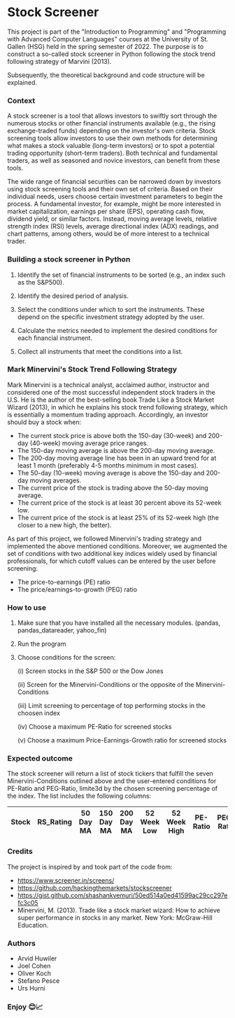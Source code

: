 # Stock Screener

This project is part of the "Introduction to Programming" and "Programming with Advanced Computer Languages" courses at the University of St. Gallen (HSG) held in the spring semester of 2022. The purpose is to construct a so-called stock screener in Python following the stock trend following strategy of Marvini (2013).

Subsequently, the theoretical background and code structure will be explained.

### Context

A stock screener is a tool that allows investors to swiftly sort through the numerous stocks or other financial instruments available (e.g., the rising exchange-traded funds) depending on the investor's own criteria. Stock screening tools allow investors to use their own methods for determining what makes a stock valuable (long-term investors) or to spot a potential trading opportunity (short-term traders). Both technical and fundamental traders, as well as seasoned and novice investors, can benefit from these tools.

The wide range of financial securities can be narrowed down by investors using stock screening tools and their own set of criteria. Based on their individual needs, users choose certain investment parameters to begin the process. A fundamental investor, for example, might be more interested in market capitalization, earnings per share (EPS), operating cash flow, dividend yield, or similar factors. Instead, moving average levels, relative strength index (RSI) levels, average directional index (ADX) readings, and chart patterns, among others, would be of more interest to a technical trader.

### Building a stock screener in Python

1.	Identify the set of financial instruments to be sorted (e.g., an index such as the S&P500).

2.	Identify the desired period of analysis.

3.  Select the conditions under which to sort the instruments. These depend on the specific investment strategy adopted by the user.

4.	Calculate the metrics needed to implement the desired conditions for each financial instrument.

5.	Collect all instruments that meet the conditions into a list.

### Mark Minervini's Stock Trend Following Strategy
Mark Minervini is a technical analyst, acclaimed author, instructor and considered one of the most successful independent stock traders in the U.S. He is the author of the best-selling book Trade Like a Stock Market Wizard (2013), in which he explains his stock trend following strategy, which is essentially a momentum trading approach. Accordingly, an investor should buy a stock when:
- The current stock price is above both the 150-day (30-week) and 200-day (40-week) moving average price ranges.
- The 150-day moving average is above the 200-day moving average.
- The 200-day moving average line has been in an upward trend for at least 1 month (preferably 4-5 months minimum in most cases).
- The 50-day (10-week) moving average is above the 150-day and 200-day moving averages.
- The current price of the stock is trading above the 50-day moving average.
- The current price of the stock is at least 30 percent above its 52-week low.
- The current price of the stock is at least 25% of its 52-week high (the closer to a new high, the better).

As part of this project, we followed Minervini's trading strategy and implemented the above mentioned conditions. Moreover, we augmented the set of conditions with two additional key indices widely used by financial professionals, for which cutoff values can be entered by the user before screening:
- The price-to-earnings (PE) ratio
- The price/earnings-to-growth (PEG) ratio 

### How to use
1. Make sure that you have installed all the necessary modules. (pandas, pandas_datareader, yahoo_fin)
2. Run the program
3. Choose conditions for the screen:

    (i)   Screen stocks in the S&P 500 or the Dow Jones
    
    (ii)  Screen for the Minervini-Conditions or the opposite of the Minervini-Conditions
    
    (iii) Limit screening to percentage of top performing stocks in the choosen index 
    
    (iv)  Choose a maximum PE-Ratio for screened stocks
    
    (v)   Choose a maximum Price-Earnings-Growth ratio for screened stocks

### Expected outcome
The stock screener will return a list of stock tickers that fulfill the seven Minervini-Conditions outlined above and the user-entered conditions for PE-Ratio and PEG-Ratio, limite3d by the chosen screening percentage of the index. The list includes the following columns:

| Stock         | RS_Rating     | 50 Day MA   | 150 Day MA | 200 Day MA | 52 Week Low | 52 Week High | PE-Ratio | PEG-Ratio| 
| ------------- | ------------- | --------    | --------   | --------   | --------    | --------     | -------- | -------- | 


### Credits
The project is inspired by and took part of the code from:
- https://www.screener.in/screens/
- https://github.com/hackingthemarkets/stockscreener
- https://gist.github.com/shashankvemuri/50ed514a0ed41599ac29cc297efc3c05
- Minervini, M. (2013). Trade like a stock market wizard: How to achieve super performance in stocks in any market. New York: McGraw-Hill Education.

### Authors
- Arvid Huwiler
- Joel Cohen
- Oliver Koch
- Stefano Pesce
- Urs Hurni

### Enjoy 😊📈

